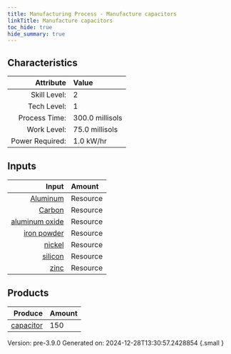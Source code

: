 ```yaml
---
title: Manufacturing Process - Manufacture capacitors
linkTitle: Manufacture capacitors
toc_hide: true
hide_summary: true
---
```



## Characteristics

| Attribute      | Value |
|--------:|:------|
|Skill Level:|2|
|Tech Level:|1|
|Process Time:|300.0 millisols|
|Work Level:|75.0 millisols|
|Power Required:|1.0 kW/hr|

## Inputs

| Input      | Amount |
|--------:|:------|
|[Aluminum](/docs/definitions/resource/aluminum)|Resource|0.1 kg|
|[Carbon](/docs/definitions/resource/carbon)|Resource|1.0 kg|
|[aluminum oxide](/docs/definitions/resource/aluminum-oxide)|Resource|0.1 kg|
|[iron powder](/docs/definitions/resource/iron-powder)|Resource|0.05 kg|
|[nickel](/docs/definitions/resource/nickel)|Resource|0.05 kg|
|[silicon](/docs/definitions/resource/silicon)|Resource|1.0 kg|
|[zinc](/docs/definitions/resource/zinc)|Resource|0.05 kg|

## Products


| Produce      | Amount |
|--------:|:------|
|[capacitor](/docs/definitions/part/capacitor)|150|


Version: pre-3.9.0 Generated on: 2024-12-28T13:30:57.2428854
{.small }

